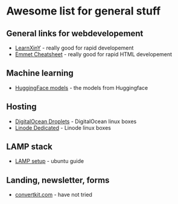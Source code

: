 # Awesome list for general stuff

## General links for webdevelopement
* [LearnXinY](https://learnxinyminutes.com/) - really good for rapid developement
* [Emmet Cheatsheet](https://docs.emmet.io/cheat-sheet/) - really good for rapid HTML developement

## Machine learning
* [HuggingFace models](https://huggingface.co/models) - the models from Huggingface

## Hosting
* [DigitalOcean Droplets](https://www.digitalocean.com/pricing/droplets) - DigitalOcean linux boxes
* [Linode Dedicated](https://www.linode.com/pricing/) - Linode linux boxes

## LAMP stack
* [LAMP setup](https://help.ubuntu.com/community/ApacheMySQLPHP) - ubuntu guide

## Landing, newsletter, forms
* [convertkit.com](https://convertkit.com/) - have not tried

